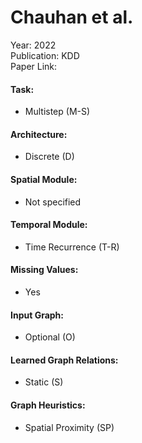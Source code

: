 # Chauhan et al.

Year: 2022  
Publication: KDD  
Paper Link:

#### Task:

- Multistep (M-S)

#### Architecture:

- Discrete (D)

#### Spatial Module:

- Not specified

#### Temporal Module:

- Time Recurrence (T-R)

#### Missing Values:

- Yes

#### Input Graph:

- Optional (O)

#### Learned Graph Relations:

- Static (S)

#### Graph Heuristics:

- Spatial Proximity (SP)
